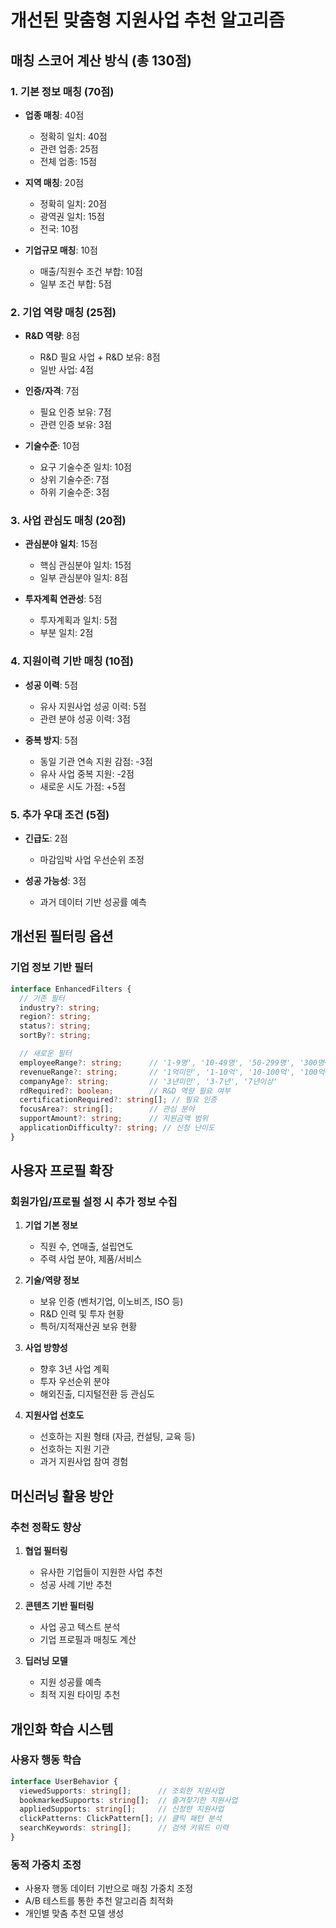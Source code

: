 # 개선된 맞춤형 지원사업 추천 알고리즘

## 매칭 스코어 계산 방식 (총 130점)

### 1. 기본 정보 매칭 (70점)
- **업종 매칭**: 40점
  - 정확히 일치: 40점
  - 관련 업종: 25점
  - 전체 업종: 15점

- **지역 매칭**: 20점
  - 정확히 일치: 20점
  - 광역권 일치: 15점
  - 전국: 10점

- **기업규모 매칭**: 10점
  - 매출/직원수 조건 부합: 10점
  - 일부 조건 부합: 5점

### 2. 기업 역량 매칭 (25점)
- **R&D 역량**: 8점
  - R&D 필요 사업 + R&D 보유: 8점
  - 일반 사업: 4점

- **인증/자격**: 7점
  - 필요 인증 보유: 7점
  - 관련 인증 보유: 3점

- **기술수준**: 10점
  - 요구 기술수준 일치: 10점
  - 상위 기술수준: 7점
  - 하위 기술수준: 3점

### 3. 사업 관심도 매칭 (20점)
- **관심분야 일치**: 15점
  - 핵심 관심분야 일치: 15점
  - 일부 관심분야 일치: 8점

- **투자계획 연관성**: 5점
  - 투자계획과 일치: 5점
  - 부분 일치: 2점

### 4. 지원이력 기반 매칭 (10점)
- **성공 이력**: 5점
  - 유사 지원사업 성공 이력: 5점
  - 관련 분야 성공 이력: 3점

- **중복 방지**: 5점
  - 동일 기관 연속 지원 감점: -3점
  - 유사 사업 중복 지원: -2점
  - 새로운 시도 가점: +5점

### 5. 추가 우대 조건 (5점)
- **긴급도**: 2점
  - 마감임박 사업 우선순위 조정

- **성공 가능성**: 3점
  - 과거 데이터 기반 성공률 예측

## 개선된 필터링 옵션

### 기업 정보 기반 필터
```typescript
interface EnhancedFilters {
  // 기존 필터
  industry?: string;
  region?: string;
  status?: string;
  sortBy?: string;

  // 새로운 필터
  employeeRange?: string;      // '1-9명', '10-49명', '50-299명', '300명+'
  revenueRange?: string;       // '1억미만', '1-10억', '10-100억', '100억+'
  companyAge?: string;         // '3년미만', '3-7년', '7년이상'
  rdRequired?: boolean;        // R&D 역량 필요 여부
  certificationRequired?: string[]; // 필요 인증
  focusArea?: string[];        // 관심 분야
  supportAmount?: string;      // 지원금액 범위
  applicationDifficulty?: string; // 신청 난이도
}
```

## 사용자 프로필 확장

### 회원가입/프로필 설정 시 추가 정보 수집
1. **기업 기본 정보**
   - 직원 수, 연매출, 설립연도
   - 주력 사업 분야, 제품/서비스

2. **기술/역량 정보**
   - 보유 인증 (벤처기업, 이노비즈, ISO 등)
   - R&D 인력 및 투자 현황
   - 특허/지적재산권 보유 현황

3. **사업 방향성**
   - 향후 3년 사업 계획
   - 투자 우선순위 분야
   - 해외진출, 디지털전환 등 관심도

4. **지원사업 선호도**
   - 선호하는 지원 형태 (자금, 컨설팅, 교육 등)
   - 선호하는 지원 기관
   - 과거 지원사업 참여 경험

## 머신러닝 활용 방안

### 추천 정확도 향상
1. **협업 필터링**
   - 유사한 기업들이 지원한 사업 추천
   - 성공 사례 기반 추천

2. **콘텐츠 기반 필터링**
   - 사업 공고 텍스트 분석
   - 기업 프로필과 매칭도 계산

3. **딥러닝 모델**
   - 지원 성공률 예측
   - 최적 지원 타이밍 추천

## 개인화 학습 시스템

### 사용자 행동 학습
```typescript
interface UserBehavior {
  viewedSupports: string[];      // 조회한 지원사업
  bookmarkedSupports: string[];  // 즐겨찾기한 지원사업
  appliedSupports: string[];     // 신청한 지원사업
  clickPatterns: ClickPattern[]; // 클릭 패턴 분석
  searchKeywords: string[];      // 검색 키워드 이력
}
```

### 동적 가중치 조정
- 사용자 행동 데이터 기반으로 매칭 가중치 조정
- A/B 테스트를 통한 추천 알고리즘 최적화
- 개인별 맞춤 추천 모델 생성
